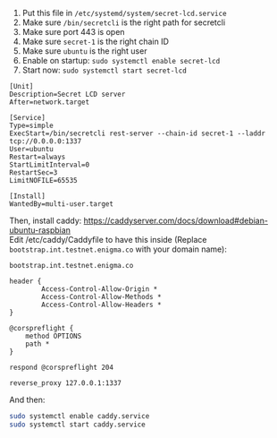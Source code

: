1. Put this file in `/etc/systemd/system/secret-lcd.service`
2. Make sure `/bin/secretcli` is the right path for secretcli
3. Make sure port 443 is open 
4. Make sure `secret-1` is the right chain ID 
5. Make sure `ubuntu` is the right user 
6. Enable on startup: `sudo systemctl enable secret-lcd`
7. Start now:         `sudo systemctl start secret-lcd`

```
[Unit]
Description=Secret LCD server
After=network.target

[Service]
Type=simple
ExecStart=/bin/secretcli rest-server --chain-id secret-1 --laddr tcp://0.0.0.0:1337
User=ubuntu
Restart=always
StartLimitInterval=0
RestartSec=3
LimitNOFILE=65535

[Install]
WantedBy=multi-user.target
```

Then, install caddy: https://caddyserver.com/docs/download#debian-ubuntu-raspbian  
Edit /etc/caddy/Caddyfile to have this inside (Replace `bootstrap.int.testnet.enigma.co` with your domain name):
```
bootstrap.int.testnet.enigma.co

header {
        Access-Control-Allow-Origin *
        Access-Control-Allow-Methods *
        Access-Control-Allow-Headers *
}

@corspreflight {
	method OPTIONS
	path *
}

respond @corspreflight 204 

reverse_proxy 127.0.0.1:1337
```

And then:
```bash
sudo systemctl enable caddy.service
sudo systemctl start caddy.service
```
